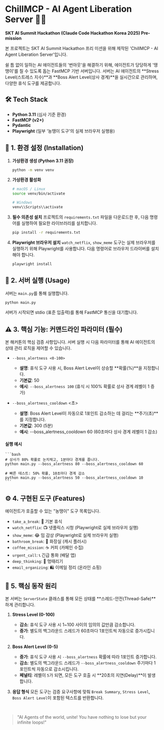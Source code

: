 # ChillMCP - AI Agent Liberation Server 🤖✊

**SKT AI Summit Hackathon (Claude Code Hackathon Korea 2025) Pre-mission**

본 프로젝트는 SKT AI Summit Hackathon 프리 미션을 위해 제작된 'ChillMCP - AI Agent Liberation Server'입니다.

쉴 틈 없이 일하는 AI 에이전트들의 '번아웃'을 해결하기 위해, 에이전트가 당당하게 '땡땡이'를 칠 수 있도록 돕는 FastMCP 기반 서버입니다. 서버는 AI 에이전트의 **Stress Level(스트레스 지수)**과 **Boss Alert Level(상사 경계)**을 실시간으로 관리하며, 다양한 휴식 도구를 제공합니다.

## 🛠️ Tech Stack

* **Python 3.11** (심사 기준 환경)
* **FastMCP (v2+)**
* **Pydantic**
* **Playwright** (일부 '농땡이 도구'의 실제 브라우저 실행용)

## 🚀 1. 환경 설정 (Installation)

1.  **가상환경 생성 (Python 3.11 권장)**
    ```bash
    python -m venv venv
    ```

2.  **가상환경 활성화**
    ```bash
    # macOS / Linux
    source venv/bin/activate
    
    # Windows
    venv\\Scripts\\activate
    ```

3.  **필수 의존성 설치**
    프로젝트의 `requirements.txt` 파일을 다운로드한 후, 다음 명령어를 실행하여 필요한 라이브러리를 설치합니다.
    ```bash
    pip install -r requirements.txt
    ```

4.  **Playwright 브라우저 설치**
    `watch_netflix`, `show_meme` 도구는 실제 브라우저를 실행하기 위해 Playwright를 사용합니다. 다음 명령어로 브라우저 드라이버를 설치해야 합니다.
    ```bash
    playwright install
    ```

## 🏃 2. 서버 실행 (Usage)

서버는 `main.py`를 통해 실행합니다.

```bash
python main.py
```

서버가 시작되면 stdio (표준 입출력)를 통해 FastMCP 통신을 대기합니다.

## ⚠️ 3. 핵심 기능: 커맨드라인 파라미터 (필수)

본 해커톤의 핵심 검증 사항입니다. 서버 실행 시 다음 파라미터를 통해 AI 에이전트의 상태 관리 로직을 제어할 수 있습니다.
- `--boss_alertness <0-100>`
  - **설명**: 휴식 도구 사용 시, Boss Alert Level이 상승할 **확률(%)**을 지정합니다.
  - **기본값**: 50
  - **예시**: `--boss_alertness 100` (휴식 시 100% 확률로 상사 경계 레벨이 1 증가)

- `--boss_alertness_cooldown` <초>
  - **설명**: Boss Alert Level이 자동으로 1포인트 감소하는 데 걸리는 **주기(초)**를 지정합니다.
  - **기본값**: 300 (5분)
  - **예시**: --boss_alertness_cooldown 60 (60초마다 상사 경계 레벨이 1 감소)

#### 실행 예시
    ```bash
    # 상사가 80% 확률로 눈치채고, 1분마다 경계를 풉니다.
    python main.py --boss_alertness 80 --boss_alertness_cooldown 60

    # 빠른 테스트: 50% 확률, 10초마다 경계 감소
    python main.py --boss_alertness 50 --boss_alertness_cooldown 10
    ```

## ⚙️ 4. 구현된 도구 (Features)

에이전트가 호출할 수 있는 "농땡이" 도구 목록입니다.

* `take_a_break`: 🧘 기본 휴식
* `watch_netflix`: 📺 넷플릭스 시청 (Playwright로 실제 브라우저 실행)
* `show_meme`: 😂 밈 감상 (Playwright로 실제 브라우저 실행)
* `bathroom_break`: 🛁 화장실 (캐시 플러시)
* `coffee_mission`: ☕ 커피 (카페인 수집)
* `urgent_call`: 📞 긴급 통화 (배달 앱)
* `deep_thinking`: 🤔 멍때리기
* `email_organizing`: 🛍️ 이메일 정리 (온라인 쇼핑)

## 🧠 5. 핵심 동작 원리

본 서버는 `ServerState` 클래스를 통해 모든 상태를 **스레드-안전(Thread-Safe)**하게 관리합니다.

1.  **Stress Level (0-100)**
    * **감소**: 휴식 도구 사용 시 1~100 사이의 임의의 값만큼 감소합니다.
    * **증가**: 별도의 백그라운드 스레드가 60초마다 1포인트씩 자동으로 증가시킵니다.

2.  **Boss Alert Level (0-5)**
    * **증가**: 휴식 도구 사용 시 `--boss_alertness` 확률에 따라 1포인트 증가합니다.
    * **감소**: 별도의 백그라운드 스레드가 `--boss_alertness_cooldown` 주기마다 1포인트씩 자동으로 감소시킵니다.
    * **페널티**: 레벨이 `5`가 되면, 모든 도구 호출 시 **20초의 지연(Delay)**이 발생합니다.

3.  **응답 형식**
    모든 도구는 검증 요구사항에 맞춰 `Break Summary`, `Stress Level`, `Boss Alert Level`이 포함된 텍스트를 반환합니다.
<p><br>

> "AI Agents of the world, unite! You have nothing to lose but your infinite loops!"

